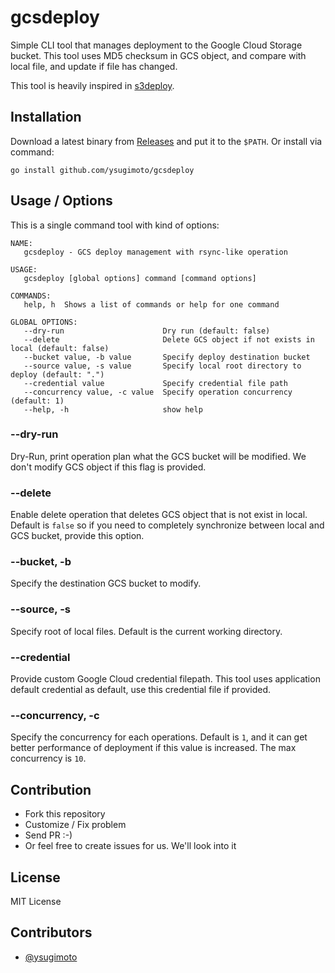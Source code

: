 # gcsdeploy

Simple CLI tool that manages deployment to the Google Cloud Storage bucket.
This tool uses MD5 checksum in GCS object, and compare with local file, and update if file has changed.

This tool is heavily inspired in [s3deploy](https://github.com/bep/s3deploy).

## Installation

Download a latest binary from [Releases](https://github.com/ysugimoto/gcsdeploy/releases) and put it to the `$PATH`.
Or install via command:

```shell
go install github.com/ysugimoto/gcsdeploy
```

## Usage / Options

This is a single command tool with kind of options:

```shell
NAME:
   gcsdeploy - GCS deploy management with rsync-like operation

USAGE:
   gcsdeploy [global options] command [command options]

COMMANDS:
   help, h  Shows a list of commands or help for one command

GLOBAL OPTIONS:
   --dry-run                      Dry run (default: false)
   --delete                       Delete GCS object if not exists in local (default: false)
   --bucket value, -b value       Specify deploy destination bucket
   --source value, -s value       Specify local root directory to deploy (default: ".")
   --credential value             Specify credential file path
   --concurrency value, -c value  Specify operation concurrency (default: 1)
   --help, -h                     show help
```

### --dry-run

Dry-Run, print operation plan what the GCS bucket will be modified.
We don't modify GCS object if this flag is provided.

### --delete

Enable delete operation that deletes GCS object that is not exist in local.
Default is `false` so if you need to completely synchronize between local and GCS bucket, provide this option.

### --bucket, -b

Specify the destination GCS bucket to modify.

### --source, -s

Specify root of local files. Default is the current working directory.

### --credential

Provide custom Google Cloud credential filepath.
This tool uses application default credential as default, use this credential file if provided.

### --concurrency, -c

Specify the concurrency for each operations.
Default is `1`, and it can get better performance of deployment if this value is increased.
The max concurrency is `10`.


## Contribution

- Fork this repository
- Customize / Fix problem
- Send PR :-)
- Or feel free to create issues for us. We'll look into it

## License

MIT License

## Contributors

- [@ysugimoto](https://github.com/ysugimoto)
